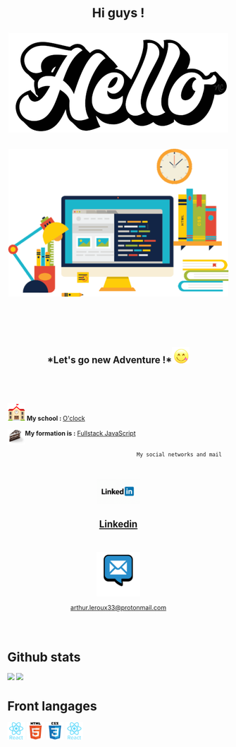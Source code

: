 <h1 align="center">Hi guys !

<br>

<img src="hello.gif" alt="hello"> </h1>

<!--<h2 align="center">I'm new dev web in the world</h2> -->
<h2 align="center">
<img src="dev.gif" width="500">
<h2>
<br>
<br>
<h2 align="center">*Let's go new Adventure !*<img src="miam.gif" width="40"></h2>

<br>

<br>
<br>
<br>

 <img src="school.gif" alt="school" width="40">
 <strong>My school : </strong> 
  <a href="https://oclock.io/"> O'clock</a>

 <br>
 <br>
 
  
  <img align="left" src="layercake-jsfs.png" width="40">
 <strong>My formation is
  :</strong> <a href="https://oclock.io/formations/developpeur-web-fullstack-javascript">Fullstack JavaScript </a>

  <br>
  <br>

                                             My social networks and mail

  <br>
  <br>
  
  <center>
<img src="linkedin.gif" width="100">

## <a align="center" href="https://www.linkedin.com/in/arthur-leroux-068266227/">Linkedin</a>

<br>
<br>
<img src="mail.gif" alt="email" width="100">

<a align="center" href="arthur.leroux33@protonmail.com">arthur.leroux33@protonmail.com</a>

</center>

<br>
<br>

# Github stats


<img src ="https://github-readme-stats.vercel.app/api/top-langs/?username=Arthur-Leroux&theme=onedark&count" width="20"/>
 
 <img src="https://github-readme-stats.vercel.app/api?username=Arthur Leroux&show_icons=true&theme=onedark&count_private=true" width="20"/>
 


Front langages
=

<img src="react.svg" width="40">
<img src="html5.svg" width="40">
<img src="css3.svg" width="40">
<img src="react.svg" width="40">
